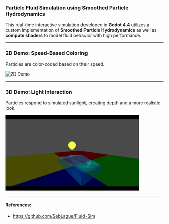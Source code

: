 ### Particle Fluid Simulation using Smoothed Particle Hydrodynamics

This real-time interactive simulation developed in **Godot 4.4** utilizes a custom implementation of **Smoothed Particle Hydrodynamics** as well as **compute shaders** to model fluid behavior with high performance.

---

### 2D Demo: Speed-Based Coloring  
Particles are color-coded based on their speed.

![2D Demo](demos/2D_demo.gif)

---

### 3D Demo: Light Interaction
Particles respond to simulated sunlight, creating depth and a more realistic look.

![3D Demo](demos/3D_demo.gif)

---
#### References:
- https://github.com/SebLague/Fluid-Sim
